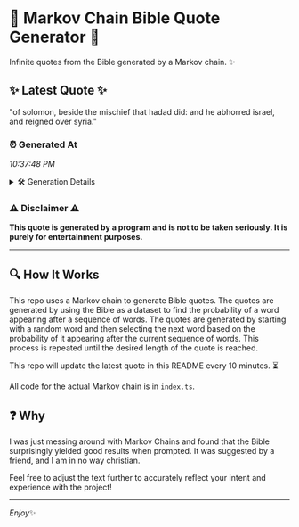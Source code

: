 # 📖 Markov Chain Bible Quote Generator 📖

Infinite quotes from the Bible generated by a Markov chain. ✨

## ✨ Latest Quote ✨
"of solomon, beside the mischief that hadad did: and he abhorred israel, and reigned over syria."

### ⏰ Generated At
*10:37:48 PM*

<details>
    <summary>🛠️ Generation Details</summary>
    <p>
        <strong>🌱 Seed:</strong> of<br>
        <strong>🔄 Iterations:</strong> 15<br>
        <strong>📜 Context History:</strong><br>[ of ]: solomon,<br>[ of, solomon, ]: beside<br>[ of, solomon,, beside ]: the<br>[ of, solomon,, beside, the ]: mischief<br>[ of, solomon,, beside, the, mischief ]: that<br>[ of, solomon,, beside, the, mischief, that ]: hadad<br>[ solomon,, beside, the, mischief, that, hadad ]: did:<br>[ beside, the, mischief, that, hadad, did: ]: and<br>[ the, mischief, that, hadad, did:, and ]: he<br>[ mischief, that, hadad, did:, and, he ]: abhorred<br>[ that, hadad, did:, and, he, abhorred ]: israel,<br>[ hadad, did:, and, he, abhorred, israel, ]: and<br>[ did:, and, he, abhorred, israel,, and ]: reigned<br>[ and, he, abhorred, israel,, and, reigned ]: over<br>[ he, abhorred, israel,, and, reigned, over ]: syria.<br>
    </p>
</details>

### ⚠️ Disclaimer ⚠️
**This quote is generated by a program and is not to be taken seriously. It is purely for entertainment purposes.**

---

## 🔍 How It Works

This repo uses a Markov chain to generate Bible quotes. The quotes are generated by using the Bible as a dataset to find the probability of a word appearing after a sequence of words. The quotes are generated by starting with a random word and then selecting the next word based on the probability of it appearing after the current sequence of words. This process is repeated until the desired length of the quote is reached.

This repo will update the latest quote in this README every 10 minutes. ⏳

All code for the actual Markov chain is in `index.ts`.

## ❓ Why

I was just messing around with Markov Chains and found that the Bible surprisingly yielded good results when prompted. 
It was suggested by a friend, and I am in no way christian.

Feel free to adjust the text further to accurately reflect your intent and experience with the project!

---

*Enjoy*✨
